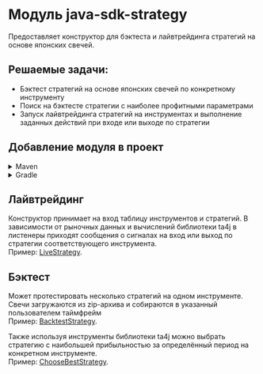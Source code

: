# Модуль java-sdk-strategy

Предоставляет конструктор для бэктеста и лайвтрейдинга стратегий на основе японских свечей.

## Решаемые задачи:

* Бэктест стратегий на основе японских свечей по конкретному инструменту
* Поиск на бэктесте стратегии с наиболее профитными параметрами
* Запуск лайвтрейдинга стратегий на инструментах и выполнение заданных действий при входе или выходе по стратегии

## Добавление модуля в проект

<details>
<summary>Maven</summary>

```xml

<dependencies>
    ...
    <dependency>
        <groupId>ru.tinkoff.piapi</groupId>
        <artifactId>java-sdk-core</artifactId>
        <version>1.30</version>
    </dependency>
    <dependency>
        <groupId>ru.tinkoff.piapi</groupId>
        <artifactId>java-sdk-strategy</artifactId>
        <version>1.30</version>
    </dependency>
    ...
</dependencies>
```

</details>
<details>
<summary>Gradle</summary>

```groovy
implementation 'ru.tinkoff.piapi:java-sdk-core:1.30'
implementation 'ru.tinkoff.piapi:java-sdk-strategy:1.30'
```

</details>

## Лайвтрейдинг

Конструктор принимает на вход таблицу инструментов и стратегий.
В зависимости от рыночных данных и вычислений библиотеки ta4j в листенеры приходят сообщения
о сигналах на вход или выход по стратегии соответствующего инструмента.
<br>
Пример: [LiveStrategy](../example/basic-example/src/main/java/ru/ttech/piapi/example/strategy/live/LiveCandleStrategyExample.java).
</br>

## Бэктест

Может протестировать несколько стратегий на одном инструменте. Свечи загружаются из zip-архива
и собираются в указанный пользователем таймфрейм
<br>
Пример: [BacktestStrategy](../example/basic-example/src/main/java/ru/ttech/piapi/example/strategy/backtest/BacktestExample.java).
</br>

Также используя инструменты библиотеки ta4j можно выбрать стратегию с наибольшей прибыльностью за определённый
период на конкретном инструменте.
<br>
Пример: [ChooseBestStrategy](../example/basic-example/src/main/java/ru/ttech/piapi/example/strategy/backtest/ChooseBestStrategyExample.java).
</br>
